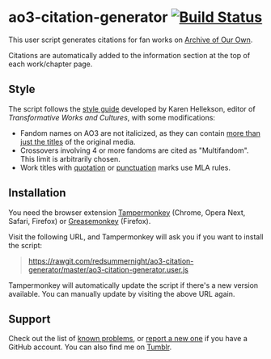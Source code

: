 # ao3-citation-generator [![Build Status](https://travis-ci.org/redsummernight/ao3-citation-generator.svg?branch=master)](https://travis-ci.org/redsummernight/ao3-citation-generator)

This user script generates citations for fan works on [Archive of Our Own](http://archiveofourown.org/).

Citations are automatically added to the information section at the top of each work/chapter page.

## Style

The script follows the [style guide](http://www.transformativeworks.org/how-to-cite-fan-works/) developed by
Karen Hellekson, editor of *Transformative Works and Cultures*, with some modifications:

- Fandom names on AO3 are not italicized, as they can contain [more than just the titles](http://archiveofourown.org/wrangling_guidelines/4) of the original media.
- Crossovers involving 4 or more fandoms are cited as "Multifandom". This limit is arbitrarily chosen.
- Work titles with [quotation](https://owl.english.purdue.edu/owl/resource/577/02/) or [punctuation](https://owl.english.purdue.edu/owl/resource/577/03/) marks use MLA rules.

## Installation

You need the browser extension [Tampermonkey](http://tampermonkey.net/) (Chrome, Opera Next, Safari, Firefox)
or [Greasemonkey](http://www.greasespot.net/) (Firefox).

Visit the following URL, and Tampermonkey will ask you if you want to install the script:

> https://rawgit.com/redsummernight/ao3-citation-generator/master/ao3-citation-generator.user.js

Tampermonkey will automatically update the script if there's a new version available. You can manually update
by visiting the above URL again.

## Support

Check out the list of [known problems](https://github.com/redsummernight/ao3-citation-generator/issues), or
[report a new one](https://github.com/redsummernight/ao3-citation-generator/issues/new) if you have a GitHub account.
You can also find me on [Tumblr](http://redsummernight.tumblr.com/).
